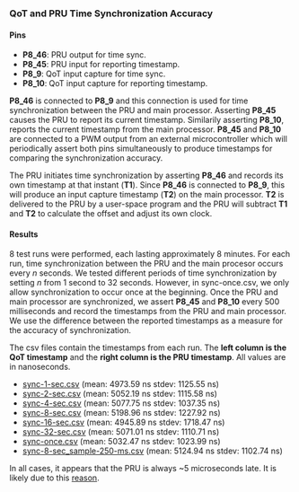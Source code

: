 ### QoT and PRU Time Synchronization Accuracy

#### Pins
* __P8_46__: PRU output for time sync.
* __P8_45__: PRU input for reporting timestamp.
* __P8_9__: QoT input capture for time sync.
* __P8_10__: QoT input capture for reporting timestamp.

__P8_46__ is connected to __P8_9__ and this connection is used for time synchronization between the PRU and main processor. 
Asserting __P8_45__ causes the PRU to report its current timestamp. Similarily asserting __P8_10__, reports the current timestamp from the main processor.
__P8_45__ and __P8_10__ are connected to a PWM output from an external microcontroller which will periodically assert both pins simultaneously to produce timestamps for comparing the synchronization accuracy.

The PRU initiates time synchronization by asserting __P8_46__ and records its own timestamp at that instant (__T1__).
Since __P8_46__ is connected to __P8_9__, this will produce an input capture timestamp (__T2__) on the main processor.
__T2__ is delivered to the PRU by a user-space program and the PRU will subtract __T1__ and __T2__ to calculate the offset and adjust its own clock.

#### Results

8 test runs were performed, each lasting approximately 8 minutes.
For each run, time synchronization between the PRU and the main procesor occurs every *n* seconds.
We tested different periods of time synchronization by setting *n* from 1 second to 32 seconds.
However, in sync-once.csv, we only allow synchronization to occur once at the beginning.
Once the PRU and main processor are synchronized, we assert __P8_45__ and __P8_10__ 
every 500 milliseconds and record the timestamps from the PRU and main processor.
We use the difference between the reported timestamps as a measure for the accuracy of synchronization.

The csv files contain the timestamps from each run. The __left column is the QoT timestamp__ and the __right column is the PRU timestamp__.
All values are in nanoseconds. 

* [sync-1-sec.csv](https://github.com/yifanz/ucla-nesl-pru-lib/blob/master/examples/measure_time_sync/sync-1-sec.csv) (mean: 4973.59 ns stdev: 1125.55 ns)
* [sync-2-sec.csv](https://github.com/yifanz/ucla-nesl-pru-lib/blob/master/examples/measure_time_sync/sync-2-sec.csv) (mean: 5052.19 ns stdev: 1115.58 ns)
* [sync-4-sec.csv](https://github.com/yifanz/ucla-nesl-pru-lib/blob/master/examples/measure_time_sync/sync-4-sec.csv) (mean: 5077.75 ns stdev: 1037.35 ns)
* [sync-8-sec.csv](https://github.com/yifanz/ucla-nesl-pru-lib/blob/master/examples/measure_time_sync/sync-8-sec.csv) (mean: 5198.96 ns stdev: 1227.92 ns)
* [sync-16-sec.csv](https://github.com/yifanz/ucla-nesl-pru-lib/blob/master/examples/measure_time_sync/sync-16-sec.csv) (mean: 4945.89 ns stdev: 1718.47 ns)
* [sync-32-sec.csv](https://github.com/yifanz/ucla-nesl-pru-lib/blob/master/examples/measure_time_sync/sync-32-sec.csv) (mean: 5071.01 ns stdev: 1110.71 ns)
* [sync-once.csv](https://github.com/yifanz/ucla-nesl-pru-lib/blob/master/examples/measure_time_sync/sync-once.csv) (mean: 5032.47 ns stdev: 1023.99 ns)
* [sync-8-sec_sample-250-ms.csv](https://github.com/yifanz/ucla-nesl-pru-lib/blob/master/examples/measure_time_sync/sync-8-sec_sample-250-ms.csv) (mean: 5124.94 ns stdev: 1102.74 ns)

In all cases, it appears that the PRU is always ~5 microseconds late. It is likely due to this [reason](https://github.com/yifanz/ucla-nesl-pru-lib/tree/master/examples/read_time_latency).
